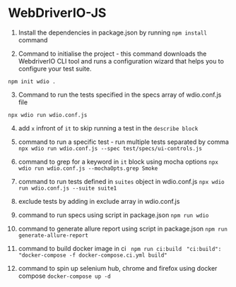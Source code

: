 # WebDriverIO-JS

1. Install the dependencies in package.json by running `npm install` command

2. Command to initialise the project - this command downloads the WebdriverIO CLI tool and runs a configuration wizard that helps you to configure your test suite.

`npm init wdio .`

3. Command to run the tests specified in the specs array of wdio.conf.js file

`npx wdio run wdio.conf.js`

4. add `x` infront of `it` to skip running a test in the `describe block`

5. command to run a specific test - run multiple tests separated by comma
`npx wdio run wdio.conf.js --spec test/specs/ui-controls.js`

6. command to grep for a keyword in `it` block using mocha options
`npx wdio run wdio.conf.js --mochaOpts.grep Smoke`

7. command to run tests defined in `suites` object in wdio.conf.js
`npx wdio run wdio.conf.js --suite suite1 `

8. exclude tests by adding in exclude array in wdio.conf.js

9. command to run specs using script in package.json
`npm run wdio`

10. command to generate allure report using script in package.json
`npm run generate-allure-report`

11. command to build docker image in ci
` npm run ci:build`
` "ci:build": "docker-compose -f docker-compose.ci.yml build"`


12. command to spin up selenium hub, chrome and firefox using docker compose
`docker-compose up -d`

<!-- docker-compose up -d --build --force-recreate


docker-compose build -- builds image
docker-compose up

docker-compose up --exit-code-from wdio-automation-la

docker-compose -f docker-compose.yml build
docker-compose -f docker-compose.yml up --abort-on-container-exit --exit-code-from node -->
